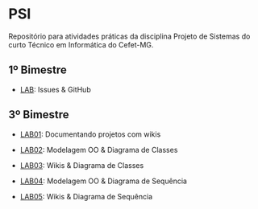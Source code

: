 # PSI

Repositório para atividades práticas da disciplina Projeto de Sistemas do curto Técnico em Informática do Cefet-MG.

## 1º Bimestre

* [LAB](labs/lab-wikis.md): Issues & GitHub

## 3º Bimestre

* [LAB01](labs/lab-wikis.md): Documentando projetos com wikis

* [LAB02](labs/lab-diagrama-classes-parte-1.md): Modelagem OO & Diagrama de Classes

* [LAB03](labs/lab-diagrama-classes-parte-2.md): Wikis & Diagrama de Classes

* [LAB04](labs/lab-diagrama-sequencia-parte-1.md):  Modelagem OO &  Diagrama de Sequência

* [LAB05](labs/lab-diagrama-sequencia-parte-2.md): Wikis & Diagrama de Sequência


